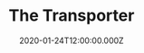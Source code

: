 ---
title: "The Transporter"
year: 2002
date: 2020-01-24T12:00:00.000Z
permalink: /almanac/movies/2020-01-24-the-transporter/index.html
rating: 3
tmdbid: 4108
---